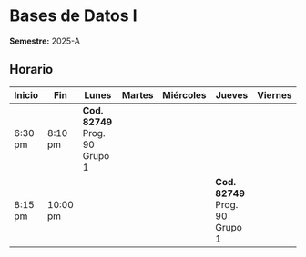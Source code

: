 # Bases de Datos I

**Semestre:** 2025-A

## Horario

| Inicio  | Fin    | Lunes                            | Martes | Miércoles | Jueves                            | Viernes |
|---------|--------|---------------------------------|--------|-----------|---------------------------------|---------|
| 6:30 pm | 8:10 pm | **Cod. 82749** Prog. 90 Grupo 1 |        |           |                                 |         |
| 8:15 pm | 10:00 pm |                                |        |           | **Cod. 82749** Prog. 90 Grupo 1 |         |
